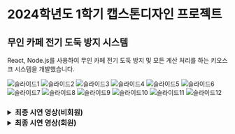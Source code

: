 # 2024학년도 1학기 캡스톤디자인 프로젝트

## 무인 카페 전기 도둑 방지 시스템

React, Node.js를 사용하여 무인 카페 전기 도둑 방지 및 모든 계산 처리를 하는 키오스크 시스템을 개발했습니다.

![슬라이드1](https://github.com/55yong/2024-Capstone/assets/132319467/a75a57ae-e974-406e-901a-d9134540010b)
![슬라이드2](https://github.com/55yong/2024-Capstone/assets/132319467/a4bc3b29-0731-4ce7-9e19-2bdb2bdf7458)
![슬라이드3](https://github.com/55yong/2024-Capstone/assets/132319467/f3a39f58-ba93-455c-b750-37032166afac)
![슬라이드4](https://github.com/55yong/2024-Capstone/assets/132319467/29fa2029-bb11-4c65-ad34-b3dd3a6e36a9)
![슬라이드5](https://github.com/55yong/2024-Capstone/assets/132319467/e4fd7258-d699-43f5-b6ad-16985c68dc77)
![슬라이드6](https://github.com/55yong/2024-Capstone/assets/132319467/8e8e50eb-c00f-4916-9c85-e80426ae84bc)
![슬라이드7](https://github.com/55yong/2024-Capstone/assets/132319467/95e3ee3a-0cdc-4464-a39b-9c25adfb27c4)
![슬라이드8](https://github.com/55yong/2024-Capstone/assets/132319467/ad068081-a279-4b15-9f9f-9567c167fddc)
![슬라이드9](https://github.com/55yong/2024-Capstone/assets/132319467/f81d2136-8672-4357-abdc-1ce1e651ef65)
![슬라이드10](https://github.com/55yong/2024-Capstone/assets/132319467/81999e93-623d-4945-8a03-92f9ec9144a4)
![슬라이드11](https://github.com/55yong/2024-Capstone/assets/132319467/932b3eeb-35f8-4b0e-a78e-b8417055be47)
![슬라이드12](https://github.com/55yong/2024-Capstone/assets/132319467/00e0405a-bf99-4b84-9d05-437a1a64d94e)
<h3>
<details>
  <summary>최종 시연 영상(비회원)</summary>

  ![GIFMaker_me](https://github.com/55yong/2024-Capstone/assets/132319467/7b4a7254-e198-4aa1-b880-c8ff1a03265a)

</details>
<details>
  <summary>최종 시연 영상(회원)</summary>

  ![GIFMaker_me](https://github.com/55yong/2024-Capstone/assets/132319467/364fbc57-e561-4b37-91c0-24a510763056)
  
</details>
</h3>

